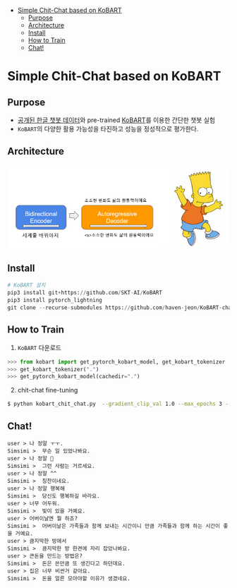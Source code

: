 
<!-- @import "[TOC]" {cmd="toc" depthFrom=1 depthTo=6 orderedList=false} -->

<!-- code_chunk_output -->

- [Simple Chit-Chat based on KoBART](#simple-chit-chat-based-on-kobart)
  - [Purpose](#purpose)
  - [Architecture](#architecture)
  - [Install](#install)
  - [How to Train](#how-to-train)
  - [Chat!](#chat)

<!-- /code_chunk_output -->


# Simple Chit-Chat based on KoBART 


## Purpose

- [공개된 한글 챗봇 데이터](https://github.com/songys/Chatbot_data)와 pre-trained [KoBART](https://github.com/SKT-AI/KoBART)를 이용한 간단한 챗봇 실험
- `KoBART`의 다양한 활용 가능성을 타진하고 성능을 정성적으로 평가한다.

## Architecture

<img src="imgs/kobart_chat.png" alt="drawing" style="width:600px;"/>

## Install

```python
# KoBART 설치 
pip3 install git+https://github.com/SKT-AI/KoBART
pip3 install pytorch_lightning
git clone --recurse-submodules https://github.com/haven-jeon/KoBART-chatbot.git
```

## How to Train

1. `KoBART` 다운로드

```python
>>> from kobart import get_pytorch_kobart_model, get_kobart_tokenizer
>>> get_kobart_tokenizer(".")
>>> get_pytorch_kobart_model(cachedir=".")
```

2. chit-chat fine-tuning

```sh
$ python kobart_chit_chat.py  --gradient_clip_val 1.0 --max_epochs 3 --default_root_dir logs --model_path kobart_emji_from_pretrained  --tokenizer_path emji_tokenizer --chat --gpus 1
```

## Chat!

```
user > 나 정말 ㅜㅜ.  
Simsimi >  무슨 일 있었나봐요.
user > 나 정말 🤣
Simsimi >  그런 사람는 거르세요.
user > 나 정말 ^^
Simsimi >  칭찬이네요.
user > 나 정말 행복해 
Simsimi >  당신도 행복하길 바라요.
user > 너무 어두워.
Simsimi >  빛이 있을 거예요.
user > 어버이날엔 뭘 하죠?
Simsimi >  어버이날은 가족들과 함께 보내는 시간이니 만큼 가족들과 함께 하는 시간이 좋을 거예요.
user > 큼지막한 방에서
Simsimi >  큼지막한 방 한켠에 자리 잡았나봐요.
user > 큰돈을 만드는 방법은?
Simsimi >  돈은 쓴만큼 또 생긴다고 하던데요.
user > 집은 너무 비싼거 같아요.
Simsimi >  돈을 얼른 모아야할 이유가 생겼네요.
```

